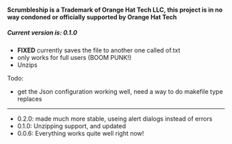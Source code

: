 #### Scrumbleship is a Trademark of Orange Hat Tech LLC, this project is in no way condoned or officially supported by Orange Hat Tech
##### Current version is: 0.1.0

- **FIXED** currently saves the file to another one called of.txt
- only works for full users (BOOM PUNK!)
- Unzips

Todo:

- get the Json configuration working well, need a way to do makefile type replaces

-----

* 0.2.0: made much more stable, useing alert dialogs instead of errors
* 0.1.0: Unzipping support, and updated
* 0.0.6: Everything works quite well right now!

